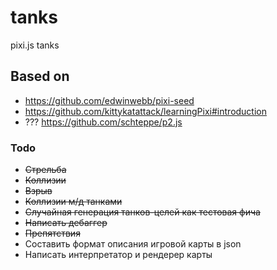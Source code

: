 # tanks
pixi.js tanks

## Based on

- https://github.com/edwinwebb/pixi-seed
- https://github.com/kittykatattack/learningPixi#introduction
- ??? https://github.com/schteppe/p2.js


### Todo

- ~~Стрельба~~
- ~~Коллизии~~
- ~~Взрыв~~
- ~~Коллизии м/д танками~~
- ~~Случайная генерация танков-целей как тестовая фича~~
- ~~Написать дебаггер~~
- ~~Препятствия~~
- Составить формат описания игровой карты в json
- Написать интерпретатор и рендерер карты